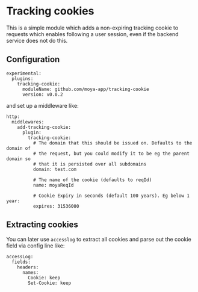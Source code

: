 # Tracking cookies

This is a simple module which adds a non-expiring tracking cookie to requests which enables following a user session, even if the backend service does not do this.

## Configuration

```
experimental:
  plugins:
    tracking-cookie:
      moduleName: github.com/moya-app/tracking-cookie
      version: v0.0.2
```

and set up a middleware like:

```
http:
  middlewares:
    add-tracking-cookie:
      plugin:
        tracking-cookie:
          # The domain that this should be issued on. Defaults to the domain of
          # the request, but you could modify it to be eg the parent domain so
          # that it is persisted over all subdomains
          domain: test.com

          # The name of the cookie (defaults to reqId)
          name: moyaReqId

          # Cookie Expiry in seconds (default 100 years). Eg below 1 year:
          expires: 31536000
```

## Extracting cookies

You can later use `accesslog` to extract all cookies and parse out the cookie field via config line like:

```
accessLog:
  fields:
    headers:
      names:
        Cookie: keep
        Set-Cookie: keep
```

